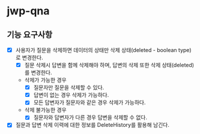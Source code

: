 # jwp-qna

## 기능 요구사항

- [x] 사용자가 질문을 삭제하면 데이터의 상태만 삭제 상태(deleted - boolean type)로 변경한다.
  - [x] 질문 삭제시 답변을 함께 삭제해야 하며, 답변의 삭제 또한 삭제 상태(deleted)를 변경한다.
  - 삭제가 가능한 경우
    - [x] 질문자만 질문을 삭제할 수 있다.
    - [x] 답변이 없는 경우 삭제가 가능하다.
    - [x] 모든 답변자가 질문자와 같은 경우 삭제가 가능하다.
  - 삭제 불가능한 경우
    - [x] 질문자와 답변자가 다른 경우 답변을 삭제할 수 없다.
- [x] 질문과 답변 삭제 이력에 대한 정보를 DeleteHistory를 활용해 남긴다.